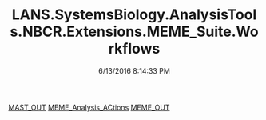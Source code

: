 ﻿---
title: LANS.SystemsBiology.AnalysisTools.NBCR.Extensions.MEME_Suite.Workflows
date: 6/13/2016 8:14:33 PM
---

[MAST_OUT](T-LANS.SystemsBiology.AnalysisTools.NBCR.Extensions.MEME_Suite.Workflows.MAST_OUT.html)
[MEME_Analysis_ACtions](T-LANS.SystemsBiology.AnalysisTools.NBCR.Extensions.MEME_Suite.Workflows.MEME_Analysis_ACtions.html)
[MEME_OUT](T-LANS.SystemsBiology.AnalysisTools.NBCR.Extensions.MEME_Suite.Workflows.MEME_OUT.html)
